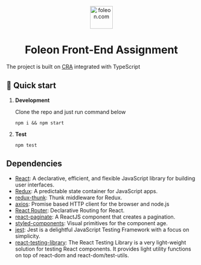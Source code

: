 <p align="center">
  <a href="https://www.foleon.com/">
    <img alt="foleon.com" src="https://www.foleon.com/" width="60" />
  </a>
</p>
<h1 align="center">
  Foleon Front-End Assignment
</h1>

The project is built on [CRA](https://create-react-app.dev/) integrated with
TypeScript

## 🚀 Quick start

1.  **Development**

    Clone the repo and just run command below

    ```shell
    npm i && npm start
    ```

2.  **Test**

    ```shell
    npm test
    ```

## Dependencies

- [React](https://github.com/facebook/react): A declarative, efficient, and
  flexible JavaScript library for building user interfaces.
- [Redux](https://github.com/reduxjs/redux): A predictable state container for
  JavaScript apps.
- [redux-thunk](https://github.com/reduxjs/redux-thunk): Thunk middleware for
  Redux.
- [axios](https://github.com/axios/axios): Promise based HTTP client for the
  browser and node.js
- [React Router](https://v5.reactrouter.com/web/guides/quick-start): Declarative
  Routing for React.
- [react-paginate](https://github.com/AdeleD/react-paginate): A ReactJS
  component that creates a pagination.
- [styled-components](https://styled-components.com/): Visual primitives for the
  component age.
- [jest](https://jestjs.io/): Jest is a delightful JavaScript Testing Framework
  with a focus on simplicity.
- [react-testing-library](https://testing-library.com/docs/react-testing-library/intro/):
  The React Testing Library is a very light-weight solution for testing React
  components. It provides light utility functions on top of react-dom and
  react-dom/test-utils.
